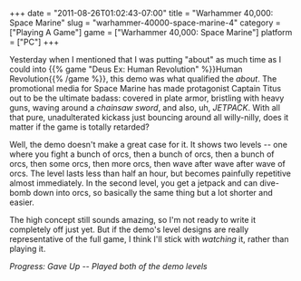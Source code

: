 +++
date = "2011-08-26T01:02:43-07:00"
title = "Warhammer 40,000: Space Marine"
slug = "warhammer-40000-space-marine-4"
category = ["Playing A Game"]
game = ["Warhammer 40,000: Space Marine"]
platform = ["PC"]
+++

Yesterday when I mentioned that I was putting "about" as much time as I could into {{% game "Deus Ex: Human Revolution" %}}Human Revolution{{% /game %}}, this demo was what qualified the <i>about</i>.  The promotional media for Space Marine has made protagonist Captain Titus out to be the ultimate badass: covered in plate armor, bristling with heavy guns, waving around a <i>chainsaw sword</i>, and also, uh, <i>JETPACK</i>.  With all that pure, unadulterated kickass just bouncing around all willy-nilly, does it matter if the game is totally retarded?

Well, the demo doesn't make a great case for it.  It shows two levels -- one where you fight a bunch of orcs, then a bunch of orcs, then a bunch of orcs, then some orcs, then more orcs, then wave after wave after wave of orcs.  The level lasts less than half an hour, but becomes painfully repetitive almost immediately.  In the second level, you get a jetpack and can dive-bomb down into orcs, so basically the same thing but a lot shorter and easier.

The high concept still sounds amazing, so I'm not ready to write it completely off just yet.  But if the demo's level designs are really representative of the full game, I think I'll stick with <i>watching</i> it, rather than playing it.

<i>Progress: Gave Up -- Played both of the demo levels</i>